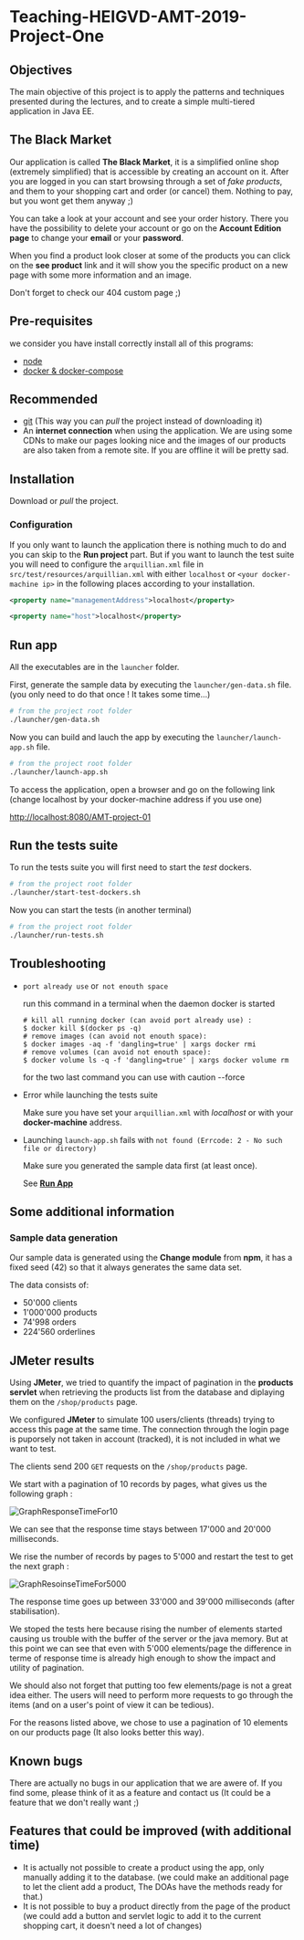 # Teaching-HEIGVD-AMT-2019-Project-One

## Objectives

The main objective of this project is to apply the patterns and techniques presented during the lectures, and to create a simple multi-tiered application in Java EE.

## The Black Market

Our application is called **The Black Market**, it is a simplified online shop (extremely simplified)
that is accessible by creating an account on it. After you are logged in you can start browsing through a
set of *fake products*, and them to your shopping cart and order (or cancel) them. Nothing to pay, but you wont get them anyway ;)

You can take a look at your account and see your order history. There you have the possibility to delete your account or
go on the **Account Edition page** to change your **email** or your **password**.

When you find a product look closer at some of the products you can click on the **see product** link and
it will show you the specific product on a new page with some more information and an image.

Don't forget to check our 404 custom page ;)

## Pre-requisites

we consider you have install correctly install all of this programs:
 - [node](https://nodejs.org/en/download/)
 - [docker & docker-compose](https://www.docker.com/get-started)

## Recommended

 - [git](https://www.atlassian.com/git/tutorials/install-git) (This way you can *pull* the project instead of downloading it)
 - An **internet connection** when using the application. We are using some CDNs to make our pages looking nice and
 the images of our products are also taken from a remote site. If you are offline it will be pretty sad.

## Installation

Download or *pull* the project.

### Configuration

If you only want to launch the application there is nothing much to do and you can skip to the **Run project** part.
But if you want to launch the test suite you will need to configure the `arquillian.xml` file in `src/test/resources/arquillian.xml` 
with either `localhost` or `<your docker-machine ip>` in the following places according to your installation.

```xml
<property name="managementAddress">localhost</property>
```

```xml
<property name="host">localhost</property>
```


## Run app

All the executables are in the `launcher` folder.

First, generate the sample data by executing the `launcher/gen-data.sh` file. (you only need to do that once ! It takes some time...)
```bash
# from the project root folder
./launcher/gen-data.sh
```

Now you can build and lauch the app by executing the `launcher/launch-app.sh` file.
```bash
# from the project root folder
./launcher/launch-app.sh
```

To access the application, open a browser and go on the following link (change localhost by your docker-machine address if you use one)

[http://localhost:8080/AMT-project-01](http://localhost:8080/AMT-project-01)

## Run the tests suite

To run the tests suite you will first need to start the *test* dockers.
```bash
# from the project root folder
./launcher/start-test-dockers.sh
```
Now you can start the tests (in another terminal)
```bash
# from the project root folder
./launcher/run-tests.sh
```

## Troubleshooting

- `port already use` or` not enouth space`

    run this command in a terminal when the daemon docker is started 
    ```shell
    # kill all running docker (can avoid port already use) : 
    $ docker kill $(docker ps -q)
    # remove images (can avoid not enouth space):
    $ docker images -aq -f 'dangling=true' | xargs docker rmi
    # remove volumes (can avoid not enouth space):
    $ docker volume ls -q -f 'dangling=true' | xargs docker volume rm
    ```
    for the two last command you can use with caution --force
    
- Error while launching the tests suite

   Make sure you have set your `arquillian.xml` with *localhost* or with your **docker-machine** address.

- Launching `launch-app.sh` fails with `not found (Errcode: 2 - No such file or directory)`

  Make sure you generated the sample data first (at least once). 
  
  See [**Run App**](#run-app)
  

## Some additional information

### Sample data generation

Our sample data is generated using the **Change module** from **npm**, it has a fixed seed (42) so that it always generates the same data set.

The data consists of:

- 50'000 clients
- 1'000'000 products
- 74'998 orders
- 224'560 orderlines

## JMeter results

Using **JMeter**, we tried to quantify the impact of pagination in the **products servlet** when retrieving the products list from the database and diplaying them on the `/shop/products` page.

We configured **JMeter** to simulate 100 users/clients (threads) trying to access this page at the same time. The connection through the login page is puporsely not taken in account (tracked), it is not included in what we want to test.

The clients send 200 `GET` requests on the `/shop/products` page.

We start with a pagination of 10 records by pages, what gives us the following graph :

![GraphResponseTimeFor10](./Jmeter/GraphResponseTimeFor10.png)

 We can see that the response time stays between 17'000 and 20'000 milliseconds. 

 We rise the number of records by pages to 5'000 and restart the test to get the next graph : 

![GraphResoinseTimeFor5000](./Jmeter/GraphResoinseTimeFor5000.png)

The response time goes up between 33'000 and 39'000 milliseconds (after stabilisation).

We stoped the tests here because rising the number of elements started causing us trouble with the buffer of the server or the java memory. But at this point we can see that even with 5'000 elements/page the difference in terme of response time is already high enough to show the impact and utility of pagination.

We should also not forget that putting too few elements/page is not a great idea either. The users will need to perform more requests to go through the items (and on a user's point of view it can be tedious).

For the reasons listed above, we chose to use a pagination of 10 elements on our products page (It also looks better this way).

## Known bugs

There are actually no bugs in our application that we are awere of. If you find some, please think of it as a feature and contact us (It could be a feature that we don't really want ;)

## Features that could be improved (with additional time)

- It is actually not possible to create a product using the app, only manually adding it to the database. (we could make an additional page to let the client add a product, The DOAs have the methods ready for that.)
- It is not possible to buy a product directly from the page of the product (we could add a button and servlet logic to add it to the current shopping cart, it doesn't need a lot of changes)

